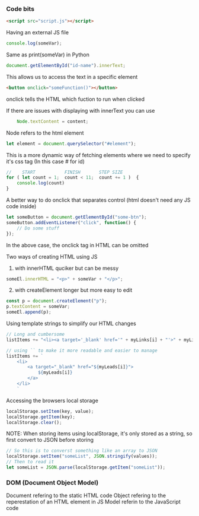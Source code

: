 ### Code bits
```html
<script src="script.js"></script>
```
Having an external JS file

```javascript
console.log(someVar);
```
Same as print(someVar) in Python

```javascript
document.getElementById("id-name").innerText;
```
This allows us to access the text in a specific element

```html
<button onclick="someFunction()"></button>
```
onclick tells the HTML which fuction to run when clicked

If there are issues with displaying with innerText you can use
```javascript
    Node.textContent = content;
```
Node refers to the html element

```javascript
let element = document.querySelector("#element");
```
This is a more dynamic way of fetching elements where we need to specify it's css tag (In this case # for id)

```javascript
//    START           FINISH       STEP SIZE
for ( let count = 1;  count < 11;  count += 1 )  {
    console.log(count)
}
```

A better way to do onclick that separates control (html doesn't need any JS code inside)
```javascript
let someButton = document.getElementById("some-btn");
someButton.addEventListener("click", function() {
    // Do some stuff
});
```
In the above case, the onclick tag in HTML can be omitted

Two ways of creating HTML using JS
1. with innerHTML quciker but can be messy
```javascript
someEl.innerHTML = "<p>" + someVar + "</p>";
```
2. with createElement longer but more easy to edit
```javascript
const p = document.createElement("p");
p.textContent = someVar;
someEl.append(p);
```

Using template strings to simplify our HTML changes
```javascript
// Long and cumbersome
listItems += "<li><a target='_blank' href='" + myLinks[i] + "'>" + myLinks[i] + "</a></li>"

// using `` to make it more readable and easier to manage
listItems += `
    <li>
        <a target="_blank" href="${myLeads[i]}">
            ${myLeads[i]}
        </a>
    </li>
    `
```

Accessing the browsers local storage
```javascript
localStorage.setItem(key, value);
localStorage.getItem(key);
localStorage.clear();
```

NOTE: When storing items using localStorage, it's only stored as a string,
        so first convert to JSON before storing
```javascript
// So this is to converst something like an array to JSON
localStorage.setItem("someList", JSON.stringify(values));
// Then to read it
let someList = JSON.parse(localStorage.getItem("someList")); 
```

### DOM (Document Object Model)
Document refering to the static HTML code
Object refering to the reperestation of an HTML element in JS
Model referin to the JavaScript code

